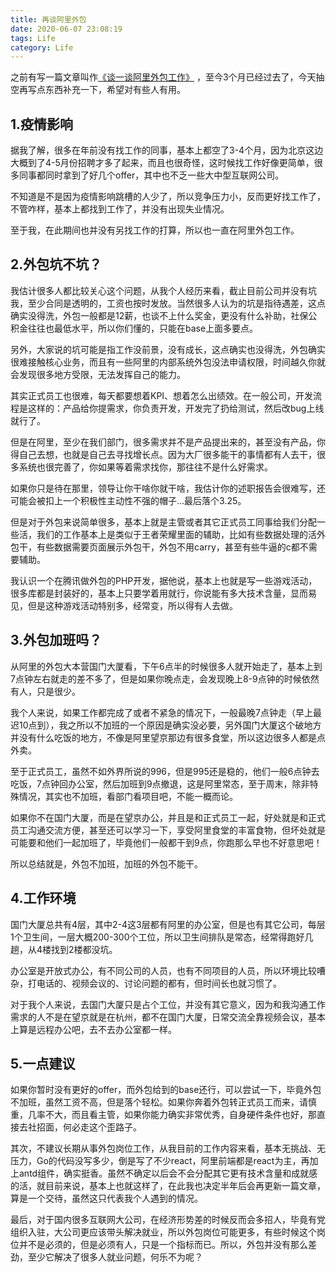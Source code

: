 ```yaml
---
title: 再谈阿里外包
date: 2020-06-07 23:08:19
tags: Life
category: Life
---
```

之前有写一篇文章叫作[《谈一谈阿里外包工作》](https://wangbenjun.site/2020/life/2019-4.html) ，至今3个月已经过去了，今天抽空再写点东西补充一下，希望对有些人有用。

## 1.疫情影响
据我了解，很多在年前没有找工作的同事，基本上都空了3-4个月，因为北京这边大概到了4-5月份招聘才多了起来，而且也很奇怪，这时候找工作好像更简单，很多同事都同时拿到了好几个offer，其中也不乏一些大中型互联网公司。

<!--more-->

不知道是不是因为疫情影响跳槽的人少了，所以竞争压力小，反而更好找工作了，不管咋样，基本上都找到工作了，并没有出现失业情况。

至于我，在此期间也并没有另找工作的打算，所以也一直在阿里外包工作。

## 2.外包坑不坑？
我估计很多人都比较关心这个问题，从我个人经历来看，截止目前公司并没有坑我，至少合同是透明的，工资也按时发放。当然很多人认为的坑是指待遇差，这点确实没得洗，外包一般都是12薪，也谈不上什么奖金，更没有什么补助，社保公积金往往也最低水平，所以你们懂的，只能在base上面多要点。

另外，大家说的坑可能是指工作没前景，没有成长，这点确实也没得洗，外包确实很难接触核心业务，而且有一些阿里的内部系统外包没法申请权限，时间越久你就会发现很多地方受限，无法发挥自己的能力。

其实正式员工也很难，每天都要想着KPI、想着怎么出绩效。在一般公司，开发流程是这样的：产品给你提需求，你负责开发，开发完了扔给测试，然后改bug上线就行了。

但是在阿里，至少在我们部门，很多需求并不是产品提出来的，甚至没有产品，你得自己去想，也就是自己去寻找增长点。因为大厂很多能干的事情都有人去干，很多系统也很完善了，你如果等着需求找你，那往往不是什么好需求。

如果你只是待在那里，领导让你干啥你就干啥，我估计你的述职报告会很难写，还可能会被扣上一个积极性主动性不强的帽子...最后落个3.25。

但是对于外包来说简单很多，基本上就是主管或者其它正式员工同事给我们分配一些活，我们的工作基本上是类似于王者荣耀里面的辅助，比如有些数据处理的活外包干，有些数据需要页面展示外包干，外包不用carry，甚至有些牛逼的c都不需要辅助。

我认识一个在腾讯做外包的PHP开发，据他说，基本上也就是写一些游戏活动，很多库都是封装好的，基本上只要学着用就行，你说能有多大技术含量，显而易见，但是这种游戏活动特别多，经常变，所以得有人去做。

## 3.外包加班吗？
从阿里的外包大本营国门大厦看，下午6点半的时候很多人就开始走了，基本上到7点钟左右就走的差不多了，但是如果你晚点走，会发现晚上8-9点钟的时候依然有人，只是很少。

我个人来说，如果工作都完成了或者不紧急的情况下，一般最晚7点钟走（早上最迟10点到），我之所以不加班的一个原因是确实没必要，另外国门大厦这个破地方并没有什么吃饭的地方，不像是阿里望京那边有很多食堂，所以这边很多人都是点外卖。

至于正式员工，虽然不如外界所说的996，但是995还是稳的，他们一般6点钟去吃饭，7点钟回办公室，然后加班到9点撤退，这是阿里常态，至于周末，除非特殊情况，其实也不加班，看部门看项目吧，不能一概而论。

如果你不在国门大厦，而是在望京办公，并且是和正式员工一起，好处就是和正式员工沟通交流方便，甚至还可以学习一下，享受阿里食堂的丰富食物，但坏处就是可能要和他们一起加班了，毕竟他们一般都干到9点，你跑那么早也不好意思吧！

所以总结就是，外包不加班，加班的外包不能干。

## 4.工作环境
国门大厦总共有4层，其中2-4这3层都有阿里的办公室，但是也有其它公司，每层1个卫生间，一层大概200-300个工位，所以卫生间排队是常态，经常得跑好几趟，从4楼找到2楼都没坑。

办公室是开放式办公，有不同公司的人员，也有不同项目的人员，所以环境比较嘈杂，打电话的、视频会议的、讨论问题的都有，但时间长也就习惯了。

对于我个人来说，去国门大厦只是占个工位，并没有其它意义，因为和我沟通工作需求的人不是在望京就是在杭州，都不在国门大厦，日常交流全靠视频会议，基本上算是远程办公吧，去不去办公室都一样。

## 5.一点建议
如果你暂时没有更好的offer，而外包给到的base还行，可以尝试一下，毕竟外包不加班，虽然工资不高，但是落个轻松。如果你奔着外包转正式员工而来，请慎重，几率不大，而且看主管，如果你能力确实非常优秀，自身硬件条件也好，那直接去社招面，何必走这个歪路子。

其次，不建议长期从事外包岗位工作，从我目前的工作内容来看，基本无挑战、无压力，Go的代码没写多少，倒是写了不少react，阿里前端都是react为主，再加上antd组件，确实挺香。虽然不确定以后会不会分配其它更有技术含量和成就感的活，就目前来说，基本上也就这样了，在此我也决定半年后会再更新一篇文章，算是一个交待，虽然这只代表我个人遇到的情况。

最后，对于国内很多互联网大公司，在经济形势差的时候反而会多招人，毕竟有党组织入驻，大公司更应该带头解决就业，所以外包岗位可能更多，有些时候这个岗位并不是必须的，但是必须有人，只是一个指标而已。所以，外包并没有那么差劲，至少它解决了很多人就业问题，何乐不为呢？
